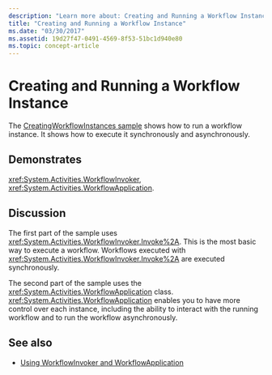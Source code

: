 ```yaml
---
description: "Learn more about: Creating and Running a Workflow Instance"
title: "Creating and Running a Workflow Instance"
ms.date: "03/30/2017"
ms.assetid: 19d27f47-0491-4569-8f53-51bc1d940e80
ms.topic: concept-article
---
```

# Creating and Running a Workflow Instance

The [CreatingWorkflowInstances sample](https://github.com/dotnet/samples/tree/main/framework/windows-workflow-foundation/basic/Execution/CreatingWorkflowInstances/CS) shows how to run a workflow instance. It shows how to execute it synchronously and asynchronously.

## Demonstrates

<xref:System.Activities.WorkflowInvoker>, <xref:System.Activities.WorkflowApplication>.

## Discussion

The first part of the sample uses <xref:System.Activities.WorkflowInvoker.Invoke%2A>. This is the most basic way to execute a workflow. Workflows executed with <xref:System.Activities.WorkflowInvoker.Invoke%2A> are executed synchronously.

The second part of the sample uses the <xref:System.Activities.WorkflowApplication> class. <xref:System.Activities.WorkflowApplication> enables you to have more control over each instance, including the ability to interact with the running workflow and to run the workflow asynchronously.

## See also

- [Using WorkflowInvoker and WorkflowApplication](../using-workflowinvoker-and-workflowapplication.md)
